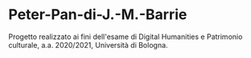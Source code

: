 # Peter-Pan-di-J.-M.-Barrie
Progetto realizzato ai fini dell'esame di Digital Humanities e Patrimonio culturale, a.a. 2020/2021, Università di Bologna.
